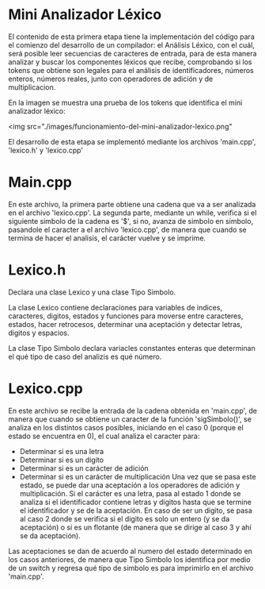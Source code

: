 # Mini Analizador Léxico

El contenido de esta primera etapa tiene la implementación del código para el comienzo del desarrollo de un compilador: el Análisis Léxico, con el cuál, será posible  leer secuencias de caracteres de entrada, para de esta manera analizar y buscar los componentes léxicos que recibe, comprobando si los tokens que obtiene son legales para el análisis de identificadores, números enteros, números reales, junto con operadores de adición y de multiplicacion.

En la imagen se muestra una prueba de los tokens que identifica el mini analizador léxico:

<img src="./images/funcionamiento-del-mini-analizador-lexico.png"

El desarrollo de esta etapa se implementó mediante los archivos 'main.cpp', 'lexico.h' y 'lexico.cpp'

# Main.cpp

En este archivo, la primera parte obtiene una cadena que va a ser analizada en el archivo 'lexico.cpp'. La segunda parte, mediante un while, verifica si el siguiente simbolo de la cadena es '$', si no, avanza de simbolo en simbolo, pasandole el caracter a el archivo 'lexico.cpp', de manera que cuando se termina de hacer el analisis, el carácter vuelve y se imprime.

# Lexico.h

Declara una clase Lexico y una clase Tipo Simbolo.

La clase Lexico contiene declaraciones para variables de indices, caracteres, digitos, estados y funciones para moverse entre caracteres, estados, hacer retrocesos, determinar una aceptación y detectar letras, digitos y espacios.

La clase Tipo Simbolo declara variacles constantes enteras que determinan el qué tipo de caso del analizis es qué número.

# Lexico.cpp

En este archivo se recibe la entrada de la cadena obtenida en 'main.cpp', de manera que cuando se obtiene un caracter de la función 'sigSimbolo()', se analiza en los distintos casos posibles, iniciando en el caso 0 (porque el estado se encuentra en 0), el cual analiza el caracter para:
- Determinar si es una letra
- Determinar si es un digito
- Determinar si es un carácter de adición
- Determinar si es un carácter de multiplicación
Una vez que se pasa este estado, se puede dar una aceptación a los operadores de adición y multiplicación. 
Si el carácter es una letra, pasa al estado 1 donde se analiza si el identificador contiene letras y digitos hasta que se termine el identificador y se de la aceptación.
En caso de ser un digito, se pasa al caso 2 donde se verifica si el digito es solo un entero (y se da aceptación) o si es un flotante (de manera que se dirige al caso 3 y ahí se da aceptación).

Las aceptaciones se dan de acuerdo al numero del estado determinado en los casos anteriores, de manera que Tipo Simbolo los identifica por medio de un switch y regresa qué tipo de simbolo es para imprimirlo en el archivo 'main.cpp'.
